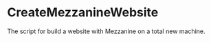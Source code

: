 CreateMezzanineWebsite
======================

The script for build a website with Mezzanine on a total new machine.
